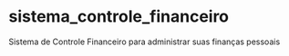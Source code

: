 # sistema_controle_financeiro
Sistema de Controle Financeiro para administrar suas finanças pessoais
